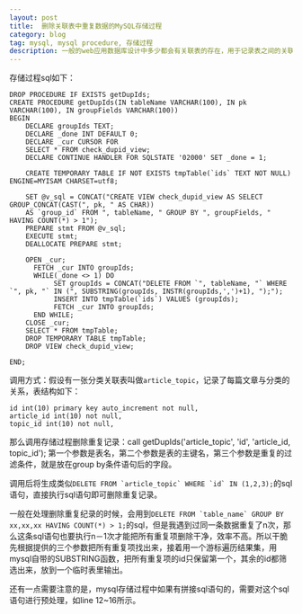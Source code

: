 ```yaml
---
layout: post
title: 	删除关联表中重复数据的MySQL存储过程
category: blog
tag: mysql, mysql procedure, 存储过程
description: 一般的web应用数据库设计中多少都会有关联表的存在，用于记录表之间的关联关系等，良好地实践过程中不应该在关联表中存在大量重复数据，如果需要清除重复记录手动肯定不是一个好的选择，我自己写了一个mysql的存储过程来生成出删除所有重复数据的sql语句。
---
```


存储过程sql如下：

	DROP PROCEDURE IF EXISTS getDupIds;
	CREATE PROCEDURE getDupIds(IN tableName VARCHAR(100), IN pk VARCHAR(100), IN groupFields VARCHAR(100))
	BEGIN
     	DECLARE groupIds TEXT;
     	DECLARE _done INT DEFAULT 0;
     	DECLARE _cur CURSOR FOR
        SELECT * FROM check_dupid_view;
     	DECLARE CONTINUE HANDLER FOR SQLSTATE '02000' SET _done = 1;

     	CREATE TEMPORARY TABLE IF NOT EXISTS tmpTable(`ids` TEXT NOT NULL) ENGINE=MYISAM CHARSET=utf8;

     	SET @v_sql = CONCAT("CREATE VIEW check_dupid_view AS SELECT GROUP_CONCAT(CAST(", pk, " AS CHAR)) 
     	AS `group_id` FROM ", tableName, " GROUP BY ", groupFields, " HAVING COUNT(*) > 1");
     	PREPARE stmt FROM @v_sql;
     	EXECUTE stmt;
     	DEALLOCATE PREPARE stmt;

     	OPEN _cur;
          FETCH _cur INTO groupIds;
          WHILE(_done <> 1) DO
               SET groupIds = CONCAT("DELETE FROM `", tableName, "` WHERE `", pk, "` IN (", SUBSTRING(groupIds, INSTR(groupIds,',')+1), ");");
               INSERT INTO tmpTable(`ids`) VALUES (groupIds);
               FETCH _cur INTO groupIds;
          END WHILE;
     	CLOSE _cur;
     	SELECT * FROM tmpTable;
     	DROP TEMPORARY TABLE tmpTable;
     	DROP VIEW check_dupid_view;

	END;
	
调用方式：假设有一张分类关联表叫做```article_topic```，记录了每篇文章与分类的关系，表结构如下：

	id int(10) primary key auto_increment not null,
	article_id int(10) not null,
	topic_id int(10) not null,
	
那么调用存储过程删除重复记录：call getDupIds('article_topic', 'id', 'article_id, topic_id'); 第一个参数是表名，第二个参数是表的主键名，第三个参数是重复的过滤条件，就是放在group by条件语句后的字段。

调用后将生成类似```DELETE FROM `article_topic` WHERE `id` IN (1,2,3);```的sql语句，直接执行sql语句即可删除重复记录。

一般在处理删除重复纪录的时候，会用到```DELETE FROM `table_name` GROUP BY xx,xx,xx HAVING COUNT(*) > 1;```的sql，但是我遇到过同一条数据重复了n次，那么这条sql语句也要执行n－1次才能把所有重复项删除干净，效率不高。所以干脆先根据提供的三个参数把所有重复项找出来，接着用一个游标遍历结果集，用mysql自带的SUBSTRING函数，把所有重复项的id只保留第一个，其余的id都筛选出来，放到一个临时表里输出。

还有一点需要注意的是，mysql存储过程中如果有拼接sql语句的，需要对这个sql语句进行预处理，如line 12~16所示。